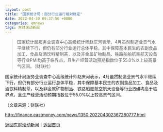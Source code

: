 ```yaml
---
layout: post
title: "国家统计局：部分行业运行相对稳定"
date: 2022-04-30 09:37:56 +0800
categories: emnews
tags: 东财滚动新闻
---
```

> 国家统计局服务业调查中心高级统计师赵庆河表示，4月虽然制造业景气水平继续下行，但仍有部分行业运行总体平稳，其中保障基本民生的农副食品加工、食品及酒饮料精制茶，以及非金属矿物制品、铁路船舶航空航天设备等行业PMI均高于临界点，且生产经营活动预期指数位于55.0%以上较高景气区间。（财联社）

<p>国家统计局服务业调查中心高级统计师赵庆河表示，4月虽然制造业景气水平继续下行，但仍有部分行业运行总体平稳，其中保障基本民生的农副食品加工、食品及酒饮料精制茶，以及非金属矿物制品、铁路船舶航空航天设备等行业<span id="Info.340"><a href="http://data.eastmoney.com/cjsj/pmi.html" class="infokey">PMI</a></span>均高于临界点，且生产经营活动预期指数位于55.0%以上较高景气区间。</p><p class="em_media">（文章来源：财联社）</p>

<http://finance.eastmoney.com/news/1350,202204302367280777.html>

[返回东财滚动新闻](//finews.withounder.com/emnews/)｜[返回首页](//finews.withounder.com/)
